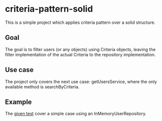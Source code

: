 # criteria-pattern-solid
This is a simple project which applies criteria pattern over a solid structure.

## Goal
The goal is to filter users (or any objects) using Criteria objects, leaving the filter implementation of the actual Criteria to the repository implementation.

## Use case
The project only covers the next use case: getUsersService, where the only available method is searchByCriteria.

## Example

The [given test](https://github.com/josegoval/criteria-pattern-solid/blob/26a7bba01b0c09d4e8dd24e549b44c30f355f4b6/src/__test__/getUserService.test.ts#L6) cover a simple case using an InMemoryUserRepository.
